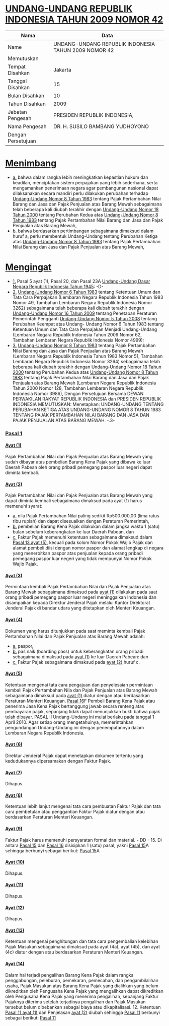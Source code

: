 # [UNDANG-UNDANG REPUBLIK INDONESIA TAHUN 2009 NOMOR 42](http://example.org/legal/document/uu/2009/42)

| Nama | Data |
| ------ | ----- |
|Name|UNDANG-UNDANG REPUBLIK INDONESIA TAHUN 2009 NOMOR 42|
|Memutuskan||
|Tempat Disahkan|Jakarta|
|Tanggal Disahkan|15|
|Bulan Disahkan|10|
|Tahun Disahkan|2009|
|Jabatan Pengesah|PRESIDEN REPUBLIK INDONESIA,|
|Nama Pengesah|DR. H. SUSILO BAMBANG YUDHOYONO|
|Dengan Persetujuan||
# [Menimbang](http://example.org/legal/document/uu/2009/42/menimbang)

* [a.](http://example.org/legal/document/uu/2009/42/menimbang/point/a) bahwa dalam rangka lebih meningkatkan kepastian hukum dan keadilan, menciptakan sistem perpajakan yang lebih sederhana, serta mengamankan penerimaan negara agar pembangunan nasional dapat dilaksanakan secara mandiri perlu dilakukan perubahan terhadap [Undang-Undang Nomor 8 Tahun 1983](http://example.org/legal/document/uu/1983/8) tentang Pajak Pertambahan Nilai Barang dan Jasa dan Pajak Penjualan atas Barang Mewah sebagaimana telah beberapa kali diubah terakhir dengan [Undang-Undang Nomor 18 Tahun 2000](http://example.org/legal/document/uu/2000/18) tentang Perubahan Kedua atas [Undang-Undang Nomor 8 Tahun 1983](http://example.org/legal/document/uu/1983/8) tentang Pajak Pertambahan Nilai Barang dan Jasa dan Pajak Penjualan atas Barang Mewah,
* [b.](http://example.org/legal/document/uu/2009/42/menimbang/point/b) bahwa berdasarkan pertimbangan sebagaimana dimaksud dalam huruf a, perlu membentuk Undang-Undang tentang Perubahan Ketiga atas [Undang-Undang Nomor 8 Tahun 1983](http://example.org/legal/document/uu/1983/8) tentang Pajak Pertambahan Nilai Barang dan Jasa dan Pajak Penjualan atas Barang Mewah,
# [Mengingat](http://example.org/legal/document/uu/2009/42/mengingat)

* [1.](http://example.org/legal/document/uu/2009/42/mengingat/point/0001) Pasal 5 ayat (1), Pasal 20, dan Pasal 23A [Undang-Undang Dasar Negara Republik Indonesia Tahun 1945](http://example.org/legal/document/uu): -D-
* [2.](http://example.org/legal/document/uu/2009/42/mengingat/point/0002) [Undang-Undang Nomor 6 Tahun 1983](http://example.org/legal/document/uu/1983/6) tentang Ketentuan Umum dan Tata Cara Perpajakan (Lembaran Negara Republik Indonesia Tahun 1983 Nomor 49, Tambahan Lembaran Negara Republik Indonesia Nomor 3262) sebagaimana telah beberapa kali diubah terakhir dengan [Undang-Undang Nomor 16 Tahun 2009](http://example.org/legal/document/uu/2009/16) tentang Penetapan Peraturan Pemerintah Pengganti [Undang-Undang Nomor 5 Tahun 2008](http://example.org/legal/document/uu/2008/5) tentang Perubahan Keempat atas Undang- Undang Nomor 6 Tahun 1983 tentang Ketentuan Umum dan Tata Cara Perpajakan Menjadi Undang-Undang (Lembaran Negara Republik Indonesia Tahun 2009 Nomor 62, Tambahan Lembaran Negara Republik Indonesia Nomor 4999):
* [3.](http://example.org/legal/document/uu/2009/42/mengingat/point/0003) [Undang-Undang Nomor 8 Tahun 1983](http://example.org/legal/document/uu/1983/8) tentang Pajak Pertambahan Nilai Barang dan Jasa dan Pajak Penjualan atas Barang Mewah (Lembaran Negara Republik Indonesia Tahun 1983 Nomor 51, Tambahan Lembaran Negara Republik Indonesia Nomor 3264) sebagaimana telah beberapa kali diubah terakhir dengan [Undang-Undang Nomor 18 Tahun 2000](http://example.org/legal/document/uu/2000/18) tentang Perubahan Kedua atas [Undang-Undang Nomor 8 Tahun 1983](http://example.org/legal/document/uu/1983/8) tentang Pajak Pertambahan Nilai Barang dan Jasa dan Pajak Penjualan atas Barang Mewah (Lembaran Negara Republik Indonesia Tahun 2000 Nomor 128, Tambahan Lembaran Negara Republik Indonesia Nomor 3986), Dengan Persetujuan Bersama DEWAN PERWAKILAN RAKYAT REPUBLIK INDONESIA dan PRESIDEN REPUBLIK INDONESIA MEMUTUSKAN: Menetapkan: UNDANG-UNDANG TENTANG PERUBAHAN KETIGA ATAS UNDANG-UNDANG NOMOR 8 TAHUN 1983 TENTANG PAJAK PERTAMBAHAN NILAI BARANG DAN JASA DAN PAJAK PENJUALAN ATAS BARANG MEWAH. -.3-

### [Pasal 1](http://example.org/legal/document/uu/2009/42/pasal/0001)

#### [Ayat (1)](http://example.org/legal/document/uu/2009/42/pasal/0001/version/20091015/ayat/0001)
Pajak Pertambahan Nilai dan Pajak Penjualan atas Barang Mewah yang sudah dibayar atas pembelian Barang Kena Pajak yang dibawa ke luar Daerah Pabean oleh orang pribadi pemegang paspor luar negeri dapat diminta kembali.

#### [Ayat (2)](http://example.org/legal/document/uu/2009/42/pasal/0001/version/20091015/ayat/0002)
Pajak Pertambahan Nilai dan Pajak Penjualan atas Barang Mewah yang dapat diminta kembali sebagaimana dimaksud pada ayat (1) harus memenuhi syarat:
* [a.](http://example.org/legal/document/uu/2009/42/pasal/0001/version/20091015/ayat/0002/point/a) nila Pajak Pertambahan Nilai paling sedikit Rp500.000,00 (lima ratus ribu rupiah) dan dapat disesuaikan dengan Peraturan Pemerintah,
* [b.](http://example.org/legal/document/uu/2009/42/pasal/0001/version/20091015/ayat/0002/point/b) pembelian Barang Kena Pajak dilakukan dalam jangka waktu 1 (satu) bulan sebelum keberangkatan ke luar Daerah Pabean, dan
* [c.](http://example.org/legal/document/uu/2009/42/pasal/0001/version/20091015/ayat/0002/point/c) Faktur Pajak memenuhi ketentuan sebagaimana dimaksud dalam [Pasal 13 ayat (5)](http://example.org/legal/document/uu/2009/42/pasal/0001/version/20091015/ayat/0005), kecuali pada kolom Nomor Pokok Wajib Pajak dan alamat pembeli diisi dengan nomor paspor dan alamat lengkap di negara yang menerbitkan paspor atas penjualan kepada orang pribadi pemegang paspor luar negeri yang tidak mempunyai Nomor Pokok Wajib Pajak.

#### [Ayat (3)](http://example.org/legal/document/uu/2009/42/pasal/0001/version/20091015/ayat/0003)
Permintaan kembali Pajak Pertambahan Nilai dan Pajak Penjualan atas Barang Mewah sebagaimana dimaksud pada [ayat (1)](http://example.org/legal/document/uu/2009/42/pasal/0001/version/20091015/ayat/0001) dilakukan pada saat orang pribadi pemegang paspor luar negeri meninggalkan Indonesia dan disampaikan kepada Direktur Jenderal Pajak melalui Kantor Direktorat Jenderal Pajak di bandar udara yang ditetapkan oleh Menteri Keuangan.

#### [Ayat (4)](http://example.org/legal/document/uu/2009/42/pasal/0001/version/20091015/ayat/0004)
Dokumen yang harus ditunjukkan pada saat meminta kembali Pajak Pertambahan Nilai dan Pajak Penjualan atas Barang Mewah adalah:
* [a.](http://example.org/legal/document/uu/2009/42/pasal/0001/version/20091015/ayat/0004/point/a) paspor,
* [b.](http://example.org/legal/document/uu/2009/42/pasal/0001/version/20091015/ayat/0004/point/b) pas naik (boarding pass) untuk keberangkatan orang pribadi sebagaimana dimaksud pada [ayat (1)](http://example.org/legal/document/uu/2009/42/pasal/0001/version/20091015/ayat/0001) ke luar Daerah Pabean: dan
* [c.](http://example.org/legal/document/uu/2009/42/pasal/0001/version/20091015/ayat/0004/point/c) Faktur Pajak sebagaimana dimaksud pada [ayat (2)](http://example.org/legal/document/uu/2009/42/pasal/0001/version/20091015/ayat/0002) huruf c.

#### [Ayat (5)](http://example.org/legal/document/uu/2009/42/pasal/0001/version/20091015/ayat/0005)
Ketentuan mengenai tata cara pengajuan dan penyelesaian permintaan kembali Pajak Pertambahan Nila dan Pajak Penjualan atas Barang Mewah sebagaimana dimaksud pada [ayat (1)](http://example.org/legal/document/uu/2009/42/pasal/0001/version/20091015/ayat/0001) diatur dengan atau berdasarkan Peraturan Menteri Keuangan. [Pasal 16](http://example.org/legal/document/uu/2009/42/pasal/0016)F Pembeli Barang Kena Pajak atau penerima Jasa Kena Pajak bertanggung jawab secara renteng atas pembayaran pajak, sepanjang tidak dapat menunjukkan bukti bahwa pajak telah dibayar. PASAL II Undang-Undang ini mulai berlaku pada tanggal 1 April 2010. Agar setiap orang mengetahuinya, memerintahkan pengundangan Undang-Undang ini dengan penempatannya dalam Lembaran Negara Republik Indonesia.

#### [Ayat (6)](http://example.org/legal/document/uu/2009/42/pasal/0001/version/20091015/ayat/0006)
Direktur Jenderal Pajak dapat menetapkan dokumen tertentu yang kedudukannya dipersamakan dengan Faktur Pajak.

#### [Ayat (7)](http://example.org/legal/document/uu/2009/42/pasal/0001/version/20091015/ayat/0007)
Dihapus.

#### [Ayat (8)](http://example.org/legal/document/uu/2009/42/pasal/0001/version/20091015/ayat/0008)
Ketentuan lebih lanjut mengenai tata cara pembuatan Faktur Pajak dan tata cara pembetulan atau penggantian Faktur Pajak diatur dengan atau berdasarkan Peraturan Menteri Keuangan.

#### [Ayat (9)](http://example.org/legal/document/uu/2009/42/pasal/0001/version/20091015/ayat/0009)
Faktur Pajak harus memenuhi persyaratan formal dan material. - DD - 15. Di antara [Pasal 15](http://example.org/legal/document/uu/2009/42/pasal/0015) dan [Pasal 16](http://example.org/legal/document/uu/2009/42/pasal/0016) disisipkan 1 (satu) pasal, yakni [Pasal 15](http://example.org/legal/document/uu/2009/42/pasal/0015)A sehingga berbunyi sebagai berikut: [Pasal 15](http://example.org/legal/document/uu/2009/42/pasal/0015)A

#### [Ayat (10)](http://example.org/legal/document/uu/2009/42/pasal/0001/version/20091015/ayat/0010)
Dihapus.

#### [Ayat (11)](http://example.org/legal/document/uu/2009/42/pasal/0001/version/20091015/ayat/0011)
Dihapus.

#### [Ayat (12)](http://example.org/legal/document/uu/2009/42/pasal/0001/version/20091015/ayat/0012)
Dihapus.

#### [Ayat (13)](http://example.org/legal/document/uu/2009/42/pasal/0001/version/20091015/ayat/0013)
Ketentuan mengenai penghitungan dan tata cara pengembalian kelebihan Pajak Masukan sebagaimana dimaksud pada ayat (4a), ayat (4b), dan ayat (4c) diatur dengan atau berdasarkan Peraturan Menteri Keuangan.

#### [Ayat (14)](http://example.org/legal/document/uu/2009/42/pasal/0001/version/20091015/ayat/0014)
Dalam hal terjadi pengalihan Barang Kena Pajak dalam rangka penggabungan, peleburan, pemekaran, pemecahan, dan pengambilalihan usaha, Pajak Masukan atas Barang Kena Pajak yang dialihkan yang belum dikreditkan oleh Pengusaha Kena Pajak yang mengalihkan dapat dikreditkan oleh Pengusaha Kena Pajak yang menerima pengalihan, sepanjang Faktur Pajaknya diterima setelah terjadinya pengalihan dan Pajak Masukan tersebut belum dibebankan sebagai biaya atau dikapitalisasi. 12. Ketentuan [Pasal 11 ayat (1)](http://example.org/legal/document/uu/2009/42/pasal/0001/version/20091015/ayat/0001) dan Penjelasan [ayat (2)](http://example.org/legal/document/uu/2009/42/pasal/0001/version/20091015/ayat/0002) diubah sehingga [Pasal 11](http://example.org/legal/document/uu/2009/42/pasal/0011) berbunyi sebagai berikut: [Pasal 11](http://example.org/legal/document/uu/2009/42/pasal/0011)
